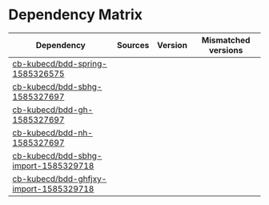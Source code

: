 # Dependency Matrix

Dependency | Sources | Version | Mismatched versions
---------- | ------- | ------- | -------------------
[cb-kubecd/bdd-spring-1585326575](https://github.com/cb-kubecd/bdd-spring-1585326575.git) |  | []() | 
[cb-kubecd/bdd-sbhg-1585327697](https://github.com/cb-kubecd/bdd-sbhg-1585327697.git) |  | []() | 
[cb-kubecd/bdd-gh-1585327697](https://github.com/cb-kubecd/bdd-gh-1585327697.git) |  | []() | 
[cb-kubecd/bdd-nh-1585327697](https://github.com/cb-kubecd/bdd-nh-1585327697.git) |  | []() | 
[cb-kubecd/bdd-sbhg-import-1585329718](https://github.com/cb-kubecd/bdd-sbhg-import-1585329718.git) |  | []() | 
[cb-kubecd/bdd-ghfjxy-import-1585329718](https://github.com/cb-kubecd/bdd-ghfjxy-import-1585329718.git) |  | []() | 
